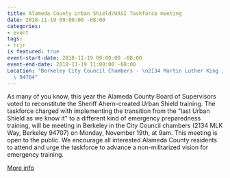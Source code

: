 ```yaml
---
title: Alameda County Urban Shield/UASI Taskforce meeting
date: 2018-11-19 09:00:00 -08:00
categories:
- event
tags:
- rcjr
is featured: true
event-start-date: 2018-11-19 09:00:00 -08:00
event-end-date: 2018-11-19 11:00:00 -08:00
Location: "Berkeley City Council Chambers - \n2134 Martin Luther King Jr. Way, Berkeley
  \ 94704"
---
```


As many of you know, this year the Alameda County Board of Supervisors voted to reconstitute the Sheriff Ahern-created Urban Shield training.
The taskforce charged with implementing the transition from the "last Urban Shield as we know it" to a different kind of emergency preparedness training, will be meeting in Berkeley in the City Council chambers (2134 MLK Way, Berkeley 94707) on Monday, November 19th, at 9am.
This meeting is open to the public. We encourage all interested Alameda County residents to attend and urge the taskforce to advance a non-militarized vision for emergency training.

[More info](https://allevents.in/california/alameda-county-urban-shield-uasi-taskforce-ii/20009922574382)